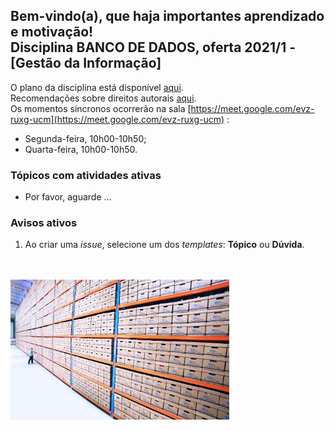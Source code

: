 ## Bem-vindo(a), que haja importantes aprendizado e motivação!<br> Disciplina **BANCO DE DADOS**, oferta 2021/1 - [Gestão da Informação]

O plano da disciplina está disponível [aqui](./media/bd-2021-1-bgi-plano.pdf).<br>
Recomendações sobre direitos autorais [aqui](./media/recomendacao-prograd.pdf).<br>
Os momentos síncronos ocorrerão na sala [https://meet.google.com/evz-ruxg-ucm](https://meet.google.com/evz-ruxg-ucm) :
- Segunda-feira, 10h00-10h50;
- Quarta-feira, 10h00-10h50.

### Tópicos com atividades ativas

- Por favor, aguarde ...

### Avisos ativos

1. Ao criar uma *issue*, selecione um dos *templates*: **Tópico** ou **Dúvida**.
<br>
<br>
<img src="./media/nana-smirnova-IEiAmhXehwE-unsplash.jpg" width="350">

